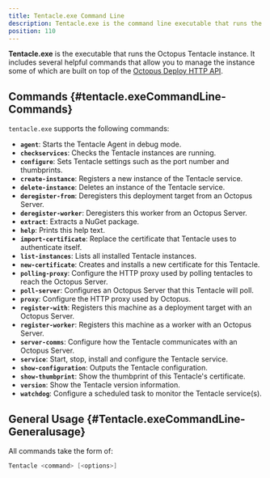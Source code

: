 ```yaml
---
title: Tentacle.exe Command Line
description: Tentacle.exe is the command line executable that runs the Octopus Tentacle instance.
position: 110
---
```


**Tentacle.exe** is the executable that runs the Octopus Tentacle instance. It includes several helpful commands that allow you to manage the instance some of which are built on top of the [Octopus Deploy HTTP API](/docs/api-and-integration/api/index.md).

## Commands {#tentacle.exeCommandLine-Commands}

`tentacle.exe` supports the following commands:

- **`agent`**:  Starts the Tentacle Agent in debug mode.
- **`checkservices`**:  Checks the Tentacle instances are running.
- **`configure`**:  Sets Tentacle settings such as the port number and thumbprints.
- **`create-instance`**:  Registers a new instance of the Tentacle service.
- **`delete-instance`**:  Deletes an instance of the Tentacle service.
- **`deregister-from`**:  Deregisters this deployment target from an Octopus Server.
- **`deregister-worker`**:  Deregisters this worker from an Octopus Server.
- **`extract`**:  Extracts a NuGet package.
- **`help`**:  Prints this help text.
- **`import-certificate`**:  Replace the certificate that Tentacle uses to authenticate itself.
- **`list-instances`**:  Lists all installed Tentacle instances.
- **`new-certificate`**:  Creates and installs a new certificate for this Tentacle.
- **`polling-proxy`**:  Configure the HTTP proxy used by polling tentacles to reach the Octopus Server.
- **`poll-server`**:  Configures an Octopus Server that this Tentacle will poll.
- **`proxy`**:  Configure the HTTP proxy used by Octopus.
- **`register-with`**:  Registers this machine as a deployment target with an Octopus Server.
- **`register-worker`**:  Registers this machine as a worker with an Octopus Server.
- **`server-comms`**:  Configure how the Tentacle communicates with an Octopus Server.
- **`service`**:  Start, stop, install and configure the Tentacle service.
- **`show-configuration`**:  Outputs the Tentacle configuration.
- **`show-thumbprint`**:  Show the thumbprint of this Tentacle's certificate.
- **`version`**:  Show the Tentacle version information.
- **`watchdog`**:  Configure a scheduled task to monitor the Tentacle service(s).

## General Usage {#Tentacle.exeCommandLine-Generalusage}

All commands take the form of:

```powershell
Tentacle <command> [<options>]
```
